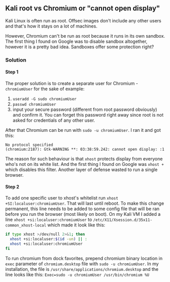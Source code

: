 ## Kali root vs Chromium or "cannot open display"
Kali Linux is often run as root. Offsec images don't include any other users and that's how it stays on a lot of machines.

However, Chromium can't be run as root because it runs in its own sandbox. The first thing I found on Google was to disable sandbox altogether, however it is a pretty bad idea. Sandboxes offer some protection right?

### Solution
#### Step 1
The proper solution is to create a separate user for Chromium - `chromiumUser` for the sake of example:
1. `useradd -G sudo chromiumUser`
2. `passwd chromiumUser`
3. input your secure password (different from root password obviously) and confirm it. You can forget this password right away since root is not asked for credentials of any other user.

After that Chromium can be run with `sudo -u chromiumUser`. I ran it and got this:
```
No protocol specified
(chromium:2187): Gtk-WARNING **: 03:38:59.242: cannot open display: :1
```

The reason for such behaviour is that `xhost` protects display from everyone who's not on its white list. And the first thing I found on Google was `xhost +` which disables this filter. Another layer of defense wasted to run a single browser.

#### Step 2
To add one specific user to xhost's whitelist run `xhost +SI:localuser:chromiumUser`. That will last until reboot. To make this change permanent, this line needs to be added to some config file that will be ran before you run the browser (most likely on boot). On my Kali VM I added a line `xhost +si:localuser:chromiumUser` to `/etc/X11/Xsession.d/35x11-common_xhost-local` which made it look like this:
```bash
if type xhost >/dev/null 2>&1; then
  xhost +si:localuser:$(id -un) || :
  xhost +si:localuser:chromiumUser
fi
```

To run chromium from dock favorites, prepend chromium binary location in `exec` parameter of `chromium.desktop` file with `sudo -u chromiumUser`. In my installation, the file is `/usr/share/applications/chromium.desktop` and the line looks like this:
`Exec=sudo -u chromiumUser /usr/bin/chromium %U`
